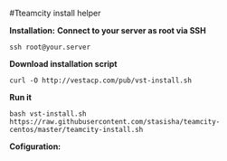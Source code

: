 #Tteamcity install helper

__Installation:__
__Connect to your server as root via SSH__
```
ssh root@your.server
```
__Download installation script__
```
curl -O http://vestacp.com/pub/vst-install.sh
```
__Run it__
```
bash vst-install.sh
https://raw.githubusercontent.com/stasisha/teamcity-centos/master/teamcity-install.sh
```
__Cofiguration:__
